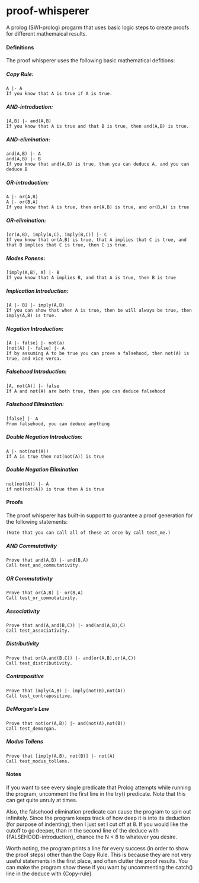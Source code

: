 proof-whisperer
===============

A prolog (SWI-prolog) progarm that uses basic logic steps to create proofs for different mathemaical results.

#### Definitions

The proof whisperer uses the following basic mathematical defitions:

##### Copy Rule:

    A |- A
    If you know that A is true if A is true.

##### AND-introduction:

    [A,B] |- and(A,B)
    If you know that A is true and that B is true, then and(A,B) is true.

##### AND-elimination:

    and(A,B) |- A
    and(A,B) |- B
    If you know that and(A,B) is true, than you can deduce A, and you can deduce B

##### OR-introduction:

    A |- or(A,B)
    A |- or(B,A)
    If you know that A is true, then or(A,B) is true, and or(B,A) is true

##### OR-elimination:

    [or(A,B), imply(A,C), imply(B,C)] |- C
    If you know that or(A,B) is true, that A implies that C is true, and that B implies that C is true, then C is true.

##### Modes Ponens:

    [imply(A,B), A] |- B
    If you know that A implies B, and that A is true, then B is true

##### Implication Introduction:

    [A |- B] |- imply(A,B)
    If you can show that when A is true, then be will always be true, then imply(A,B) is true.

##### Negation Introduction:

    [A |- false] |- not(a)
    [not(A) |- false] |- A
    If by assuming A to be true you can prove a falsehood, then not(A) is true, and vice versa.

##### Falsehood Introduction:

    [A, not(A)] |- false
    If A and not(A) are both true, then you can deduce falsehood

##### Falsehood Elimination:

    [false] |- A
    From falsehood, you can deduce anything

##### Double Negation Introduction:

    A |- not(not(A))
    If A is true then not(not(A)) is true

##### Double Negation Elimination

    not(not(A)) |- A
    if not(not(A)) is true then A is true

#### Proofs

The proof whisperer has built-in support to guarantee a proof generation for the following statements:

    (Note that you can call all of these at once by call test_me.)

##### AND Commutativity

    Prove that and(A,B) |- and(B,A)
    Call test_and_commutativity.

##### OR Commutativity

    Prove that or(A,B) |- or(B,A)
    Call test_or_commutativity.

##### Associativity

    Prove that and(A,and(B,C)) |- and(and(A,B),C)
    Call test_associativity.

##### Distributivity

    Prove that or(A,and(B,C)) |- and(or(A,B),or(A,C))
    Call test_distributivity.

##### Contrapositive

    Prove that imply(A,B) |- imply(not(B),not(A))
    Call test_contrapositive.

##### DeMorgan's Law

    Prove that not(or(A,B)) |- and(not(A),not(B))
    Call test_demorgan.

##### Modus Tollens

    Prove that [imply(A,B), not(B)] |- not(A)
    Call test_modus_tollens.

#### Notes

If you want to see every single predicate that Prolog attempts while running the program, uncomment the first line in the try() predicate. Note that this can get quite unruly at times.

Also, the falsehood elimination predicate can cause the program to spin out infinitely. Since the program keeps track of how deep it is into its deduction (for purpose of indenting), then I just set I cut off at 8.  If you would like the cutoff to go deeper, than in the second line of the deduce with {FALSEHOOD-introduction}, chance the N < 8 to whatever you desire.

Worth noting, the program prints a line for every success (in order to show the proof steps) other than the Copy Rule. This is because they are not very useful statements in the first place, and often clutter the proof results.  You can make the program show these if you want by uncommenting the catch() line in the deduce with {Copy-rule}
